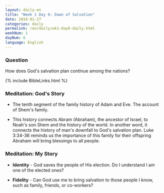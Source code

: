 ```yaml
---
layout: daily-en
title: "Week 1 Day 6: Dawn of Salvation"
date: 2018-01-27
categories: daily
permalink: /en/daily/wk1-day6-daily.html
weekNum: 1
dayNum: 6
language: English
---
```


### Question     
How does God's salvation plan continue among the nations?

{% include BibleLinks.html %} 

### Meditation: God's Story   
+ The tenth segment of the family history of Adam and Eve. The account of Shem's family. 

+ This history connects Abram (Abraham), the ancestor of Israel, to Noah's son Shem and the history of the world. In another word, it connects the history of man's downfall to God's salvation plan. Luke 3:34-36 reminds us the importance of this family for their offspring Abraham will bring blessings to all people. 

### Meditation: My Story   
+ **Identity** - God saves the people of His election. Do I understand I am one of the elected ones? 

+ **Fidelity** - Can God use me to bring salvation to those people I know, such as family, friends, or co-workers?  
